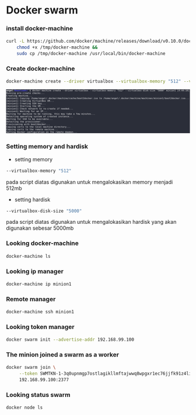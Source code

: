 Docker swarm
===

### install docker-machine
```bash
curl -L https://github.com/docker/machine/releases/download/v0.10.0/docker-machine-`uname -s`-`uname -m` >/tmp/docker-machine &&
    chmod +x /tmp/docker-machine &&
    sudo cp /tmp/docker-machine /usr/local/bin/docker-machine
```

### Create docker-machine
```bash
docker-machine create --driver virtualbox --virtualbox-memory "512" --virtualbox-disk-size "5000" minion1
```
![alt tag](https://raw.githubusercontent.com/amanuDigm/TCCL_Docker-swarm/master/screenshots/docker1.png)
### Setting memory and hardisk
- setting memory
```bash
--virtualbox-memory "512"
```
pada script diatas digunakan untuk mengalokasikan memory menjadi 512mb

- setting hardisk
```bash
--virtualbox-disk-size "5000"
```
pada script diatas digunakan untuk mengalokasikan hardisk yang akan digunakan sebesar 5000mb

### Looking docker-machine
```bash
docker-machine ls
```
### Looking ip manager
```bash
docker-machine ip minion1
```

### Remote manager
```bash
docker-machine ssh minion1
```

### Looking token manager
```bash
docker swarm init --advertise-addr 192.168.99.100
```

### The minion joined a swarm as a worker
```bash
docker swarm join \
     --token SWMTKN-1-3q0upnmgp7ostlagikllmftajwwq8wpgxr1ec76jjfk91z4liy-eiopwwfaq0hpx8almxbkh27qz \
     192.168.99.100:2377
```
### Looking status swarm
```bash
docker node ls
```

